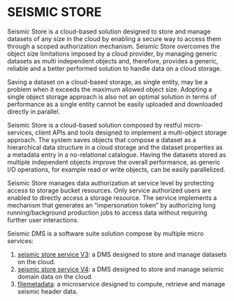 # SEISMIC STORE

Seismic Store is a cloud-based solution designed to store and manage datasets of any size in the cloud by enabling a secure way to access them through a scoped authorization mechanism. Seismic Store overcomes the object size limitations imposed by a cloud provider, by managing generic datasets as multi independent objects and, therefore, provides a generic, reliable and a better performed solution to handle data on a cloud storage.

Saving a dataset on a cloud-based storage, as single entity, may be a problem when it exceeds the maximum allowed object size. Adopting a single object storage approach is also not an optimal solution in terms of performance as a single entity cannot be easily uploaded and downloaded directly in parallel.

Seismic Store is a cloud-based solution composed by restful micro-services, client APIs and tools designed to implement a multi-object storage approach. The system saves objects that compose a dataset as a hierarchical data structure in a cloud storage and the dataset properties as a metadata entry in a no-relational catalogue. Having the datasets stored as multiple independent objects improve the overall performance, as generic I/O operations, for example read or write objects, can be easily parallelized.

Seismic Store manages data authorization at service level by protecting access to storage bucket resources. Only service authorized users are enabled to directly access a storage resource. The service implements a mechanism that generates an “impersonation token” by authorizing long running/background production jobs to access data without requiring further user interactions.

Seismic DMS is a software suite solution compose by multiple micro services:

1. [seismic store service V3](app/sdms/README.md): a DMS designed to store and manage datasets on the cloud.
2. [seismic store service V4](app/sdms-v4/README.md): a DMS designed to store and manage seismic domain data on the cloud.
3. [filemetadata](app/filemetadata/README.md): a microservice designed to compute, retrieve and manage seismic header data.